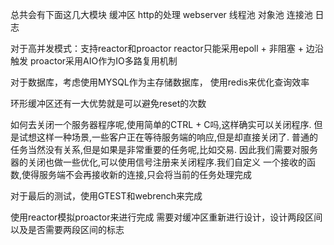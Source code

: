 总共会有下面这几大模块
缓冲区
http的处理
webserver
线程池
对象池
连接池
日志

对于高并发模式：支持reactor和proactor
reactor只能采用epoll + 非阻塞 + 边沿触发
proactor采用AIO作为IO多路复用机制

对于数据库，考虑使用MYSQL作为主存储数据库，
使用redis来优化查询效率

环形缓冲区还有一大优势就是可以避免reset的次数

如何去关闭一个服务器程序呢,使用简单的CTRL + C吗,这样确实可以关闭程序.
但是试想这样一种场景,一些客户正在等待服务端的响应,但是却直接关闭了.
普通的任务当然没有关系,但是如果是非常重要的任务呢,比如交易.
因此我们需要对服务器的关闭也做一些优化,可以使用信号注册来关闭程序.我们自定义
一个接收的函数,使得服务端不会再接收新的连接,只会将当前的任务处理完成

对于最后的测试，使用GTEST和webrench来完成

使用reactor模拟proactor来进行完成
需要对缓冲区重新进行设计，设计两段区间以及是否需要两段区间的标志
